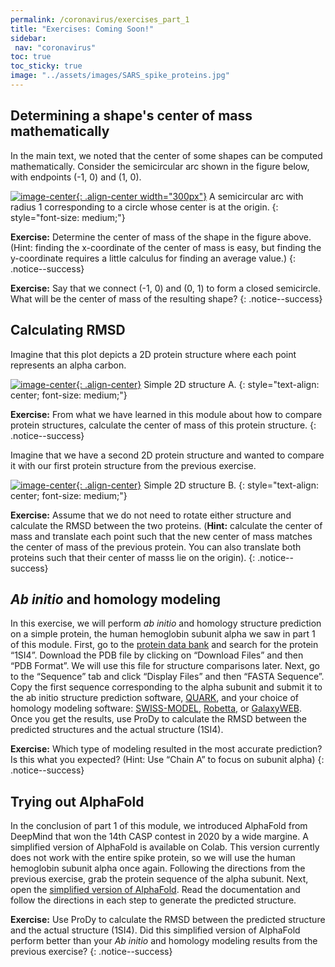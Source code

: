 ```yaml
---
permalink: /coronavirus/exercises_part_1
title: "Exercises: Coming Soon!"
sidebar:
 nav: "coronavirus"
toc: true
toc_sticky: true
image: "../assets/images/SARS_spike_proteins.jpg"
---
```


## Determining a shape's center of mass mathematically

In the main text, we noted that the center of some shapes can be computed mathematically. Consider the semicircular arc shown in the figure below, with endpoints (-1, 0) and (1, 0).

[![image-center](../assets/images/600px/semicircular_arc.png){: .align-center width="300px"}](../assets/images/semicircular_arc.png)
A semicircular arc with radius 1 corresponding to a circle whose center is at the origin.
{: style="font-size: medium;"}

**Exercise:** Determine the center of mass of the shape in the figure above. (Hint: finding the x-coordinate of the center of mass is easy, but finding the y-coordinate requires a little calculus for finding an average value.)
{: .notice--success}

**Exercise:** Say that we connect (-1, 0) and (0, 1) to form a closed semicircle. What will be the center of mass of the resulting shape?
{: .notice--success}

## Calculating RMSD

Imagine that this plot depicts a 2D protein structure where each point represents an alpha carbon.

[![image-center](../assets/images/600px/rmsd_exercise1.png){: .align-center}](../assets/images/coronavirus_exercise1.png)
Simple 2D structure A.
{: style="text-align: center; font-size: medium;"}

**Exercise:** From what we have learned in this module about how to compare protein structures, calculate the center of mass of this protein structure.
{: .notice--success}

Imagine that we have a second 2D protein structure and wanted to compare it with our first protein structure from the previous exercise.

[![image-center](../assets/images/600px/rmsd_exercise2.png){: .align-center}](../assets/images/coronavirus_exercise2.png)
Simple 2D structure B.
{: style="text-align: center; font-size: medium;"}

**Exercise:** Assume that we do not need to rotate either structure and calculate the RMSD between the two proteins. (**Hint:** calculate the center of mass and translate each point such that the new center of mass matches the center of mass of the previous protein. You can also translate both proteins such that their center of masss lie on the origin).
{: .notice--success}

## *Ab initio* and homology modeling

In this exercise, we will perform *ab initio* and homology structure prediction on a simple protein, the human hemoglobin subunit alpha we saw in part 1 of this module. First, go to the <a href="https://www.rcsb.org/" target="_blank">protein data bank</a> and search for the protein “1SI4”. Download the PDB file by clicking on “Download Files” and then “PDB Format”. We will use this file for structure comparisons later. Next, go to the “Sequence” tab and click “Display Files” and then “FASTA Sequence”. Copy the first sequence corresponding to the alpha subunit and submit it to the ab initio structure prediction software, <a href="https://zhanggroup.org/QUARK/" target="_blank">QUARK</a>, and your choice of homology modeling software: <a href="https://swissmodel.expasy.org/" target="_blank">SWISS-MODEL</a>, <a href="https://robetta.bakerlab.org/" target="_blank">Robetta</a>, or <a href="https://galaxy.seoklab.org/cgi-bin/submit.cgi?type=TBM" target="_blank">GalaxyWEB</a>. Once you get the results, use ProDy to calculate the RMSD between the predicted structures and the actual structure (1SI4).

**Exercise:** Which type of modeling resulted in the most accurate prediction? Is this what you expected? (Hint: Use “Chain A” to focus on subunit alpha)
{: .notice--success}

## Trying out AlphaFold

In the conclusion of part 1 of this module, we introduced AlphaFold from DeepMind that won the 14th CASP contest in 2020 by a wide margine. A simplified version of AlphaFold is available on Colab. This version currently does not work with the entire spike protein, so we will use the human hemoglobin subunit alpha once again. Following the directions from the previous exercise, grab the protein sequence of the alpha subunit. Next, open the <a href="https://colab.research.google.com/github/deepmind/alphafold/blob/main/notebooks/AlphaFold.ipynb#scrollTo=woIxeCPygt7K" target="_blank">simplified version of AlphaFold</a>. Read the documentation and follow the directions in each step to generate the predicted structure.

**Exercise:** Use ProDy to calculate the RMSD between the predicted structure and the actual structure (1SI4). Did this simplified version of AlphaFold perform better than your *Ab initio* and homology modeling results from the previous exercise?
{: .notice--success}
